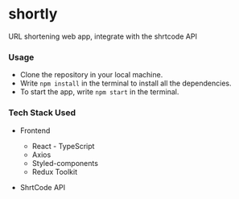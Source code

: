 # shortly
URL shortening web app, integrate with the shrtcode API

### Usage
+ Clone the repository in your local machine.
+ Write `npm install` in the terminal to install all the dependencies.
+ To start the app, write `npm start` in the terminal.

### Tech Stack Used
+ Frontend
  - React - TypeScript
  - Axios
  - Styled-components
  - Redux Toolkit


+ ShrtCode API